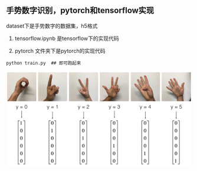 ## 手势数字识别，pytorch和tensorflow实现
dataset下是手势数字的数据集，h5格式
1. tensorflow.ipynb 是tensorflow下的实现代码
>
2. pytorch 文件夹下是pytorch的实现代码
>
    python train.py  ## 即可跑起来
![Example](images/hands.png)
